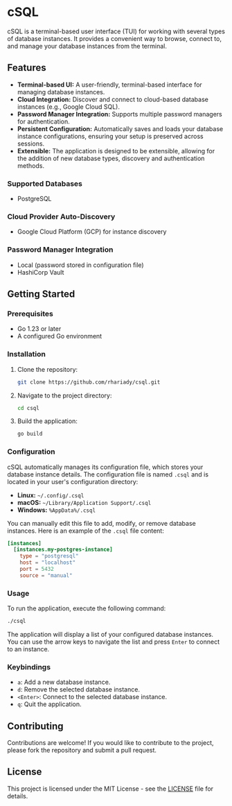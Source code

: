 # cSQL

cSQL is a terminal-based user interface (TUI) for working with several types of database instances. It provides a convenient way to browse, connect to, and manage your database instances from the terminal.

## Features

*   **Terminal-based UI:** A user-friendly, terminal-based interface for managing database instances.
*   **Cloud Integration:** Discover and connect to cloud-based database instances (e.g., Google Cloud SQL).
*   **Password Manager Integration:** Supports multiple password managers for authentication.
*   **Persistent Configuration:** Automatically saves and loads your database instance configurations, ensuring your setup is preserved across sessions.
*   **Extensible:** The application is designed to be extensible, allowing for the addition of new database types, discovery and authentication methods.

### Supported Databases

*   PostgreSQL

### Cloud Provider Auto-Discovery

*   Google Cloud Platform (GCP) for instance discovery

### Password Manager Integration

*   Local (password stored in configuration file)
*   HashiCorp Vault

## Getting Started

### Prerequisites

*   Go 1.23 or later
*   A configured Go environment

### Installation

1.  Clone the repository:
    ```bash
    git clone https://github.com/rhariady/csql.git
    ```
2.  Navigate to the project directory:
    ```bash
    cd csql
    ```
3.  Build the application:
    ```bash
    go build
    ```

### Configuration

cSQL automatically manages its configuration file, which stores your database instance details. The configuration file is named `.csql` and is located in your user's configuration directory:

*   **Linux:** `~/.config/.csql`
*   **macOS:** `~/Library/Application Support/.csql`
*   **Windows:** `%AppData%/.csql`

You can manually edit this file to add, modify, or remove database instances. Here is an example of the `.csql` file content:

```toml
[instances]
  [instances.my-postgres-instance]
    type = "postgresql"
    host = "localhost"
    port = 5432
    source = "manual"
```

### Usage

To run the application, execute the following command:

```bash
./csql
```

The application will display a list of your configured database instances. You can use the arrow keys to navigate the list and press `Enter` to connect to an instance.

### Keybindings

*   `a`: Add a new database instance.
*   `d`: Remove the selected database instance.
*   `<Enter>`: Connect to the selected database instance.
*   `q`: Quit the application.

## Contributing

Contributions are welcome! If you would like to contribute to the project, please fork the repository and submit a pull request.

## License

This project is licensed under the MIT License - see the [LICENSE](LICENSE) file for details.

